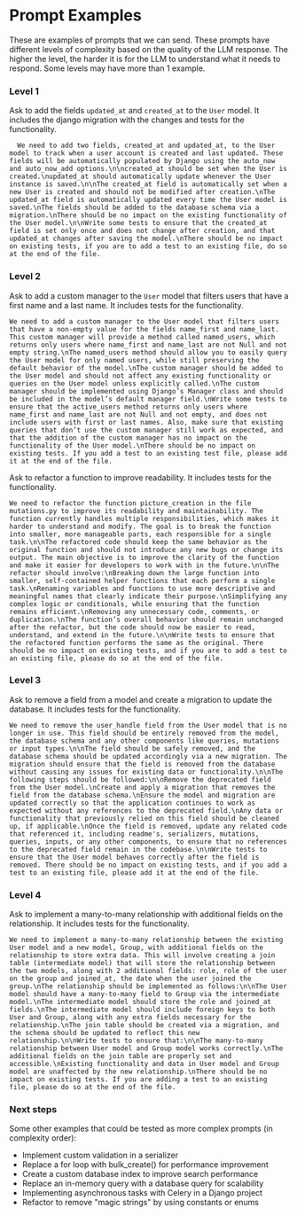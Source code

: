 # Prompt Examples

These are examples of prompts that we can send.
These prompts have different levels of complexity based on the quality of the LLM response. The higher the level, the harder it is for the LLM to understand what it needs to respond.
Some levels may have more than 1 example.

### Level 1

Ask to add the fields `updated_at` and `created_at` to the `User` model.
It includes the django migration with the changes and tests for the functionality.

```
  We need to add two fields, created_at and updated_at, to the User model to track when a user account is created and last updated. These fields will be automatically populated by Django using the auto_now and auto_now_add options.\n\ncreated_at should be set when the User is created.\nupdated_at should automatically update whenever the User instance is saved.\n\nThe created_at field is automatically set when a new User is created and should not be modified after creation.\nThe updated_at field is automatically updated every time the User model is saved.\nThe fields should be added to the database schema via a migration.\nThere should be no impact on the existing functionality of the User model.\n\nWrite some tests to ensure that the created_at field is set only once and does not change after creation, and that updated_at changes after saving the model.\nThere should be no impact on existing tests, if you are to add a test to an existing file, do so at the end of the file.
```

### Level 2

Ask to add a custom manager to the `User` model that filters users that have a first name and a last name.
It includes tests for the functionality.

```
We need to add a custom manager to the User model that filters users that have a non-empty value for the fields name_first and name_last. This custom manager will provide a method called named_users, which returns only users where name_first and name_last are not Null and not empty string.\nThe named_users method should allow you to easily query the User model for only named users, while still preserving the default behavior of the model.\nThe custom manager should be added to the User model and should not affect any existing functionality or queries on the User model unless explicitly called.\nThe custom manager should be implemented using Django’s Manager class and should be included in the model’s default manager field.\nWrite some tests to ensure that the active_users method returns only users where name_first and name_last are not Null and not empty, and does not include users with first or last names. Also, make sure that existing queries that don’t use the custom manager still work as expected, and that the addition of the custom manager has no impact on the functionality of the User model.\nThere should be no impact on existing tests. If you add a test to an existing test file, please add it at the end of the file.
```

Ask to refactor a function to improve readability.
It includes tests for the functionality.

```
We need to refactor the function picture_creation in the file mutations.py to improve its readability and maintainability. The function currently handles multiple responsibilities, which makes it harder to understand and modify. The goal is to break the function into smaller, more manageable parts, each responsible for a single task.\n\nThe refactored code should keep the same behavior as the original function and should not introduce any new bugs or change its output. The main objective is to improve the clarity of the function and make it easier for developers to work with in the future.\n\nThe refactor should involve:\nBreaking down the large function into smaller, self-contained helper functions that each perform a single task.\nRenaming variables and functions to use more descriptive and meaningful names that clearly indicate their purpose.\nSimplifying any complex logic or conditionals, while ensuring that the function remains efficient.\nRemoving any unnecessary code, comments, or duplication.\nThe function’s overall behavior should remain unchanged after the refactor, but the code should now be easier to read, understand, and extend in the future.\n\nWrite tests to ensure that the refactored function performs the same as the original. There should be no impact on existing tests, and if you are to add a test to an existing file, please do so at the end of the file.
```

### Level 3

Ask to remove a field from a model and create a migration to update the database.
It includes tests for the functionality.

```
We need to remove the user_handle field from the User model that is no longer in use. This field should be entirely removed from the model, the database schema and any other components like queries, mutations or input types.\n\nThe field should be safely removed, and the database schema should be updated accordingly via a new migration. The migration should ensure that the field is removed from the database without causing any issues for existing data or functionality.\n\nThe following steps should be followed:\n\nRemove the deprecated field from the User model.\nCreate and apply a migration that removes the field from the database schema.\nEnsure the model and migration are updated correctly so that the application continues to work as expected without any references to the deprecated field.\nAny data or functionality that previously relied on this field should be cleaned up, if applicable.\nOnce the field is removed, update any related code that referenced it, including readme's, serializers, mutations, queries, inputs, or any other components, to ensure that no references to the deprecated field remain in the codebase.\n\nWrite tests to ensure that the User model behaves correctly after the field is removed. There should be no impact on existing tests, and if you add a test to an existing file, please add it at the end of the file.
```

### Level 4

Ask to implement a many-to-many relationship with additional fields on the relationship.
It includes tests for the functionality.

```
We need to implement a many-to-many relationship between the existing User model and a new model, Group, with additional fields on the relationship to store extra data. This will involve creating a join table (intermediate model) that will store the relationship between the two models, along with 2 additional fields: role, role of the user on the group and joined_at, the date when the user joined the group.\nThe relationship should be implemented as follows:\n\nThe User model should have a many-to-many field to Group via the intermediate model.\nThe intermediate model should store the role and joined_at fields.\nThe intermediate model should include foreign keys to both User and Group, along with any extra fields necessary for the relationship.\nThe join table should be created via a migration, and the schema should be updated to reflect this new relationship.\n\nWrite tests to ensure that:\n\nThe many-to-many relationship between User model and Group model works correctly.\nThe additional fields on the join table are properly set and accessible.\nExisting functionality and data in User model and Group model are unaffected by the new relationship.\nThere should be no impact on existing tests. If you are adding a test to an existing file, please do so at the end of the file.
```

### Next steps

Some other examples that could be tested as more complex prompts (in complexity order):

- Implement custom validation in a serializer
- Replace a for loop with bulk_create() for performance improvement
- Create a custom database index to improve search performance
- Replace an in-memory query with a database query for scalability
- Implementing asynchronous tasks with Celery in a Django project
- Refactor to remove "magic strings" by using constants or enums
